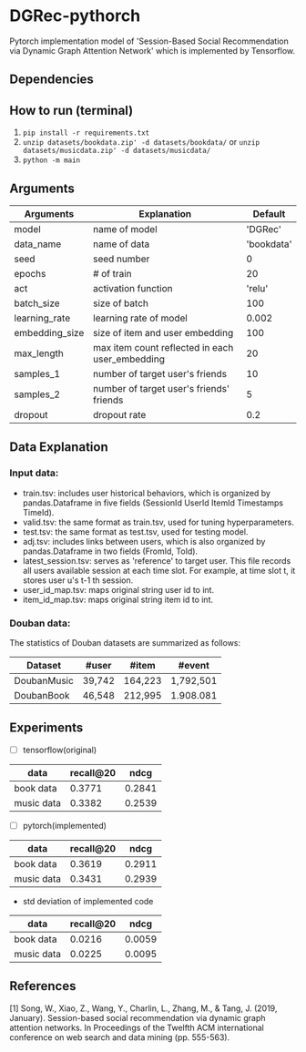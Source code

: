 
# DGRec-pythorch

Pytorch implementation model of 'Session-Based Social Recommendation via Dynamic Graph Attention Network' which is implemented by Tensorflow.

## Dependencies


## How to run (terminal)
1. `pip install -r requirements.txt`
2. `unzip datasets/bookdata.zip' -d datasets/bookdata/` or `unzip datasets/musicdata.zip' -d datasets/musicdata/`
3. `python -m main`

  
## Arguments

|Arguments|Explanation|Default|
|------|---|---|
|model|name of model|'DGRec'|
|data_name|name of data|'bookdata'|
|seed|seed number|0|
|epochs|# of train |20|
|act|activation function|'relu'|
|batch_size|size of batch|100|
|learning_rate|learning rate of model|0.002|
|embedding_size|size of item and user embedding|100|
|max_length|max item count reflected in each user_embedding|20|
|samples_1|number of target user's friends|10|
|samples_2|number of target user's friends' friends|5|
|dropout|dropout rate|0.2|


## Data Explanation
### Input data:
* train.tsv: includes user historical behaviors, which is organized by pandas.Dataframe in five fields (SessionId UserId ItemId Timestamps TimeId).
* valid.tsv: the same format as train.tsv, used for tuning hyperparameters.
* test.tsv: the same format as test.tsv, used for testing model.
* adj.tsv: includes links between users, which is also organized by pandas.Dataframe in two fields (FromId, ToId).
* latest_session.tsv: serves as 'reference' to target user. This file records all users available session at each time slot. For example, at time slot t, it stores user u's t-1 th session.
* user_id_map.tsv: maps original string user id to int.
* item_id_map.tsv: maps original string item id to int.

### Douban data:
The statistics of Douban datasets are summarized as follows:

|Dataset|#user|#item|#event|
|------|---|---|---|
|DoubanMusic|39,742|164,223|1,792,501|
|DoubanBook|46,548|212,995|1.908.081|

## Experiments


* [ ] tensorflow(original)

|data|recall@20|ndcg|
|------|---|---|
|book data|0.3771 |0.2841|
|music data|0.3382|0.2539|

* [ ] pytorch(implemented)

|data|recall@20|ndcg|
|------|---|---|
|book data|0.3619|0.2911|
|music data|0.3431|0.2939|

- std deviation of implemented code

|data|recall@20|ndcg|
|------|---|---|
|book data|0.0216|0.0059|
|music data|0.0225|0.0095|

 ## References
 [1] Song, W., Xiao, Z., Wang, Y., Charlin, L., Zhang, M., & Tang, J. (2019, January). Session-based social recommendation via dynamic graph attention networks. In Proceedings of the Twelfth ACM international conference on web search and data mining (pp. 555-563).
